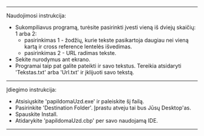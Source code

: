 -----------------------------------------------------------------------------------------------------------------------------------------------------------------------
Naudojimosi instrukcija:

- Sukompiliavus programą, turėsite pasirinkti įvesti vieną iš dviejų skaičių: 1 arba 2:
  - pasirinkimas 1 - žodžių, kurie tekste pasikartoja daugiau nei vieną kartą ir cross reference lentelės išvedimas.
  - pasirinkimas 2 - URL radimas tekste.
- Sekite nurodymus ant ekrano.
- Programai taip pat galite pateikti ir savo tekstus. Tereikia atsidaryti 'Tekstas.txt' arba 'Url.txt' ir įklijuoti savo tekstą. 

-----------------------------------------------------------------------------------------------------------------------------------------------------------------------
Įdiegimo instrukcija:

- Atsisiųskite 'papildomaUzd.exe' ir paleiskite šį failą.
- Pasirinkite 'Destination Folder'. Įprastu atveju tai bus Jūsų Desktop'as.
- Spauskite Install.
- Atidarykite 'papildomaUzd.cbp' per savo naudojamą IDE.

-----------------------------------------------------------------------------------------------------------------------------------------------------------------------
